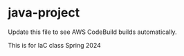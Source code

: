 # java-project
Update this file to see AWS CodeBuild builds automatically.

This is for IaC class Spring 2024

